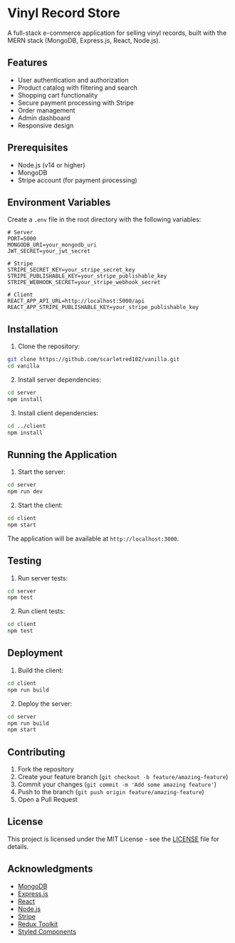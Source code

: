 # Vinyl Record Store

A full-stack e-commerce application for selling vinyl records, built with the MERN stack (MongoDB, Express.js, React, Node.js).

## Features

- User authentication and authorization
- Product catalog with filtering and search
- Shopping cart functionality
- Secure payment processing with Stripe
- Order management
- Admin dashboard
- Responsive design

## Prerequisites

- Node.js (v14 or higher)
- MongoDB
- Stripe account (for payment processing)

## Environment Variables

Create a `.env` file in the root directory with the following variables:

```env
# Server
PORT=5000
MONGODB_URI=your_mongodb_uri
JWT_SECRET=your_jwt_secret

# Stripe
STRIPE_SECRET_KEY=your_stripe_secret_key
STRIPE_PUBLISHABLE_KEY=your_stripe_publishable_key
STRIPE_WEBHOOK_SECRET=your_stripe_webhook_secret

# Client
REACT_APP_API_URL=http://localhost:5000/api
REACT_APP_STRIPE_PUBLISHABLE_KEY=your_stripe_publishable_key
```

## Installation

1. Clone the repository:
```bash
git clone https://github.com/scarletred102/vanilla.git
cd vanilla
```

2. Install server dependencies:
```bash
cd server
npm install
```

3. Install client dependencies:
```bash
cd ../client
npm install
```

## Running the Application

1. Start the server:
```bash
cd server
npm run dev
```

2. Start the client:
```bash
cd client
npm start
```

The application will be available at `http://localhost:3000`.

## Testing

1. Run server tests:
```bash
cd server
npm test
```

2. Run client tests:
```bash
cd client
npm test
```

## Deployment

1. Build the client:
```bash
cd client
npm run build
```

2. Deploy the server:
```bash
cd server
npm run build
npm start
```

## Contributing

1. Fork the repository
2. Create your feature branch (`git checkout -b feature/amazing-feature`)
3. Commit your changes (`git commit -m 'Add some amazing feature'`)
4. Push to the branch (`git push origin feature/amazing-feature`)
5. Open a Pull Request

## License

This project is licensed under the MIT License - see the [LICENSE](LICENSE) file for details.

## Acknowledgments

- [MongoDB](https://www.mongodb.com/)
- [Express.js](https://expressjs.com/)
- [React](https://reactjs.org/)
- [Node.js](https://nodejs.org/)
- [Stripe](https://stripe.com/)
- [Redux Toolkit](https://redux-toolkit.js.org/)
- [Styled Components](https://styled-components.com/) 
